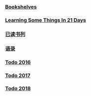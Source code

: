 
### [Bookshelves](./bookshelves/README.md)
### [Learning Some Things In 21 Days](./21.md)

### [已读书列](./shelves.md)

### [语录](./src/thought.md)

### [Todo 2016](./src/years/2016.md)
### [Todo 2017](./src/years/2017.md)
### [Todo 2018](./src/years/2018.md)